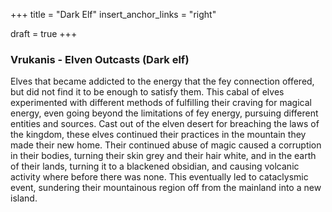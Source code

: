 +++
title = "Dark Elf"
insert_anchor_links = "right"

draft = true
+++

### Vrukanis - Elven Outcasts (Dark elf)
Elves that became addicted to the energy that the fey connection offered, but did not find it to be enough to satisfy them. This cabal of elves experimented with different methods of fulfilling their craving for magical energy, even going beyond the limitations of fey energy, pursuing different entities and sources. Cast out of the elven desert for breaching the laws of the kingdom, these elves continued their practices in the mountain they made their new home. Their continued abuse of magic caused a corruption in their bodies, turning their skin grey and their hair white, and in the earth of their lands, turning it to a blackened obsidian, and causing volcanic activity where before there was none. This eventually led to cataclysmic event, sundering their mountainous region off from the mainland into a new island.
